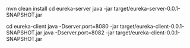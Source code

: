 mvn clean install
cd eureka-server
java -jar target/eureka-server-0.0.1-SNAPSHOT.jar

cd eureka-client
java -Dserver.port=8080 -jar target/eureka-client-0.0.1-SNAPSHOT.jar
java -Dserver.port=8082 -jar target/eureka-client-0.0.1-SNAPSHOT.jar